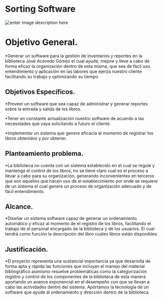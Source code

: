 # Sorting Software
![enter image description here](https://lh3.googleusercontent.com/-jPMQayHNH4l__k7sDbk_La4YMp_uEkuieSFVyvTDY9ODPIO3ydGFYIErBrwWIidOc_fr2fIdtuU "Ss")


# Objetivo General.

•Generar un software para la gestión de inventarios y reportes en la biblioteca José Acevedo Gómez el cual ayude, mejore y lleve a cabo de forma eficaz la organización dentro de esta misma, que sea de fácil uso, entendimiento y aplicación en las labores que ejerza nuestro cliente facilitando su trabajo y optimizando su tiempo.

## Objetivos Específicos.

•Proveer un software que sea capaz de administrar y generar reportes sobre la entrada y salida de los libros.

•Tener en constante actualización nuestro software de acuerdo a las necesidades que vaya solicitando a futuro el cliente.

•Implementar un sistema que genere eficacia al momento de registrar los libros obtenidos y por obtener.

## Planteamiento problema.

•La biblioteca no cuenta con un sistema establecido en el cual se regule y mantenga el control de los libros, no se tiene claro cual es el proceso a llevar a cabo para su organización, generando inconvenientes en terceros que son aquellos que hacen uso de el establecimiento por ende se requiere de un sistema el cual genere un proceso de organización adecuado y de fácil entendimiento.
## Alcance.

•Diseñar un sistema software capaz de generar un ordenamiento automático y eficaz al momento de el registro de los libros, facilitando el trabajo de el personal encargado de la biblioteca y de los usuarios. El cual tendrá como función la descripción del libro cuales libros están disponibles.

## Justificación.

•El proyecto representa una sustancial importancia ya que desarrolla de forma apta y rápida las funciones que incluyan el manejo del material bibliográfico asimismo resuelve problemáticas como la categorización registro y control de los componentes de la biblioteca de esta manera aportando un avance exponencial en el desempeño con que se llevan a cabo las actividades dentro del sistema. Aportamos la tecnología de un software que ayude al ordenamiento y dirección dentro de la biblioteca.
